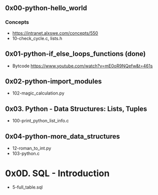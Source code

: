 ## 0x00-python-hello_world
### Concepts 
- https://intranet.alxswe.com/concepts/550
- 10-check_cycle.c, lists.h
## 0x01-python-if_else_loops_functions (done)
- Bytcode https://www.youtube.com/watch?v=mE0oR9NQefw&t=461s
## 0x02-python-import_modules
- 102-magic_calculation.py
## 0x03. Python - Data Structures: Lists, Tuples
- 100-print_python_list_info.c
## 0x04-python-more_data_structures
- 12-roman_to_int.py
- 103-python.c


# 0x0D. SQL - Introduction
- 5-full_table.sql
